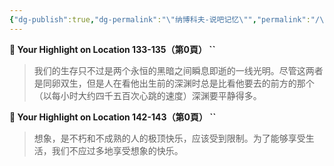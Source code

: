 ```yaml
---
{"dg-publish":true,"dg-permalink":"\"纳博科夫-说吧记忆\"","permalink":"/\"纳博科夫-说吧记忆\"/","noteIcon":"","created":"2024-05-20T07:03:55.788+02:00","updated":"2024-05-20T10:20:19.703+02:00"}
---
```


**📍 Your Highlight on Location 133-135（第0頁） ``**

> 我们的生存只不过是两个永恒的黑暗之间瞬息即逝的一线光明。尽管这两者是同卵双生，但是人在看他出生前的深渊时总是比看他要去的前方的那个（以每小时大约四千五百次心跳的速度）深渊要平静得多。

**📍 Your Highlight on Location 142-143（第0頁） ``**

> 想象，是不朽和不成熟的人的极顶快乐，应该受到限制。为了能够享受生活，我们不应过多地享受想象的快乐。